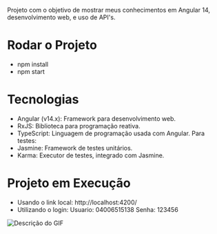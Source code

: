 Projeto com o objetivo de mostrar meus conhecimentos em Angular 14, desenvolvimento web, e uso de API's.

# Rodar o Projeto 
- npm install
- npm start

# Tecnologias
- Angular (v14.x): Framework para desenvolvimento web.
- RxJS: Biblioteca para programação reativa.
- TypeScript: Linguagem de programação usada com Angular.
Para testes:
- Jasmine: Framework de testes unitários.
- Karma: Executor de testes, integrado com Jasmine.

# Projeto em Execução

- Usando o link local:  http://localhost:4200/
- Utilizando o login:
Usuario: 04006515138
Senha: 123456

![Descrição do GIF](https://github.com/thiag0ferreira/t-apha/blob/main/projeto.gif?raw=true)


